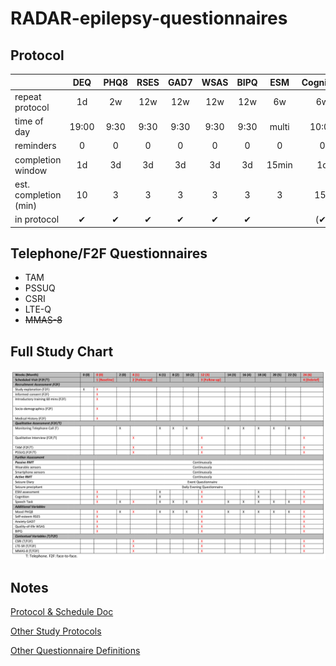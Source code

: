 # RADAR-epilepsy-questionnaires

## Protocol

|                       | DEQ | PHQ8 | RSES | GAD7 | WSAS | BIPQ | ESM | Cognition | Speech |
|-----------------------|:---:|:----:|:----:|:----:|:----:|:----:|:---:|:---------:|:------:|
| repeat protocol       | 1d | 2w | 12w | 12w | 12w | 12w | 6w | 6w | 2w |
| time of day           | 19:00 | 9:30 | 9:30 | 9:30 | 9:30 | 9:30 | multi | 10:00 | 10:30 |
| reminders             | 0 | 0 | 0 | 0 | 0 | 0 | 0 | 0 | 0 | |
| completion window     | 1d | 3d | 3d | 3d | 3d | 3d | 15min | 1d | 3d |
| est. completion (min) | 10 | 3 | 3 | 3 | 3 | 3 | 3 | 15? | 10 |
| in protocol           | ✔ | ✔ | ✔ | ✔ | ✔ | ✔ |  | (✔) |  |


## Telephone/F2F Questionnaires
- TAM
- PSSUQ
- CSRI
- LTE-Q
- ~~MMAS-8~~

## Full Study Chart
![Full Study Chart](study2-chart.png "Full Study Chart")

## Notes
[Protocol & Schedule Doc](https://radar-base.atlassian.net/wiki/spaces/RAD/pages/463241217/Protocol+Schedule)

[Other Study Protocols](https://github.com/RADAR-base/RADAR-aRMT-protocols)

[Other Questionnaire Definitions](https://github.com/RADAR-base/RADAR-REDCap-aRMT-Definitions/tree/master/questionnaires)
